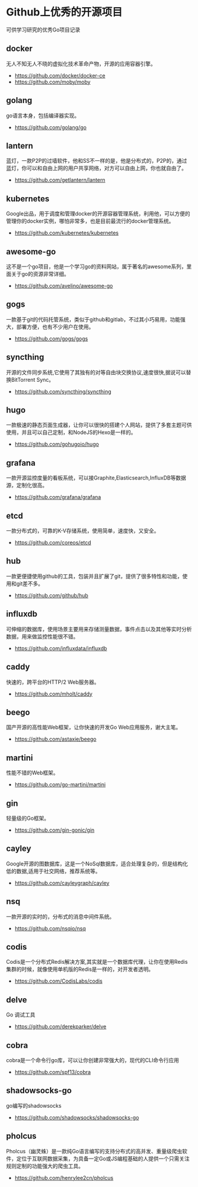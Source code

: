 # Github上优秀的开源项目
可供学习研究的优秀Go项目记录

## docker
无人不知无人不晓的虚拟化技术革命产物，开源的应用容器引擎。

- <https://github.com/docker/docker-ce>
- <https://github.com/moby/moby>

## golang
go语言本身，包括编译器实现。

- <https://github.com/golang/go>

## lantern
蓝灯，一款P2P的过墙软件，他和SS不一样的是，他是分布式的，P2P的，通过蓝灯，你可以和自由上网的用户共享网络，对方可以自由上网，你也就自由了。

- <https://github.com/getlantern/lantern>

## kubernetes
Google出品，用于调度和管理docker的开源容器管理系统，利用他，可以方便的管理你的docker实例，哪怕非常多，也是目前最流行的docker管理系统。

- <https://github.com/kubernetes/kubernetes>

## awesome-go
这不是一个go项目，他是一个学习go的资料网站，属于著名的awesome系列，里面关于go的资源非常详细。

- <https://github.com/avelino/awesome-go>

## gogs
一款基于git的代码托管系统，类似于github和gitlab，不过其小巧易用，功能强大，部署方便，也有不少用户在使用。

- <https://github.com/gogs/gogs>

## syncthing
开源的文件同步系统,它使用了其独有的对等自由块交换协议,速度很快,据说可以替换BitTorrent Sync。

- <https://github.com/syncthing/syncthing>

## hugo
一款极速的静态页面生成器，让你可以很快的搭建个人网站，提供了多套主题可供使用，并且可以自己定制，和NodeJS的Hexo是一样的。

- <https://github.com/gohugoio/hugo>

## grafana
一款开源监控度量的看板系统，可以接Graphite,Elasticsearch,InfluxDB等数据源，定制化很高。

- <https://github.com/grafana/grafana>

## etcd
一款分布式的，可靠的K-V存储系统，使用简单，速度快，又安全。

- <https://github.com/coreos/etcd>

## hub
一款更便捷使用github的工具，包装并且扩展了git，提供了很多特性和功能，使用和git差不多。

- <https://github.com/github/hub>

## influxdb
可伸缩的数据库，使用场景主要用来存储测量数据，事件点击以及其他等实时分析数据，用来做监控性能很不错。

- <https://github.com/influxdata/influxdb>

## caddy
快速的，跨平台的HTTP/2 Web服务器。

- <https://github.com/mholt/caddy>

## beego
国产开源的高性能Web框架，让你快速的开发Go Web应用服务，谢大主笔。

- <https://github.com/astaxie/beego>

## martini
性能不错的Web框架。

- <https://github.com/go-martini/martini>

## gin
轻量级的Go框架。

- <https://github.com/gin-gonic/gin>

## cayley
Google开源的图数据库，这是一个NoSql数据库，适合处理复杂的，但是结构化低的数据,适用于社交网络，推荐系统等。

- <https://github.com/cayleygraph/cayley>

## nsq
一款开源的实时的，分布式的消息中间件系统。

- <https://github.com/nsqio/nsq>

## codis
Codis是一个分布式Redis解决方案,其实就是一个数据库代理，让你在使用Redis集群的时候，就像使用单机版的Redis是一样的，对开发者透明。

- <https://github.com/CodisLabs/codis>

## delve
Go 调试工具

- <https://github.com/derekparker/delve>

## cobra
cobra是一个命令行go库，可以让你创建非常强大的，现代的CLI命令行应用

- <https://github.com/spf13/cobra>

## shadowsocks-go
go编写的shadowsocks

- <https://github.com/shadowsocks/shadowsocks-go>

## pholcus
Pholcus（幽灵蛛）是一款纯Go语言编写的支持分布式的高并发、重量级爬虫软件，定位于互联网数据采集，为具备一定Go或JS编程基础的人提供一个只需关注规则定制的功能强大的爬虫工具。

- <https://github.com/henrylee2cn/pholcus>
